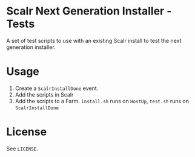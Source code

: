 Scalr Next Generation Installer - Tests
=======================================

A set of test scripts to use with an existing Scalr install to test the next
generation installer.

Usage
=====

  1. Create a `ScalrInstallDone` event.
  2. Add the scripts in Scalr
  3. Add the scripts to a Farm. `install.sh` runs on `HostUp`, `test.sh` runs
     on `ScalrInstallDone`

License
=======

See `LICENSE`.
